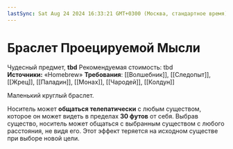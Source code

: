 ```yaml
---
lastSync: Sat Aug 24 2024 16:33:21 GMT+0300 (Москва, стандартное время)
---
```

# Браслет Проецируемой Мысли

Чудесный предмет, **tbd**
Рекомендуемая стоимость: tbd
**Источники:** «Homebrew»
**Требования**: [[Волшебник]], [[Следопыт]], [[Жрец]], [[Паладин]], [[Монах]], [[Чародей]], [[Колдун]]

Маленький круглый браслет.

Носитель может **общаться телепатически** с любым существом, которое он может видеть в пределах **30 футов** от себя. Выбрав существо, носитель может общаться с выбранным существом с любого расстояния, не видя его. Этот эффект теряется на исходном существе при выборе новой цели.